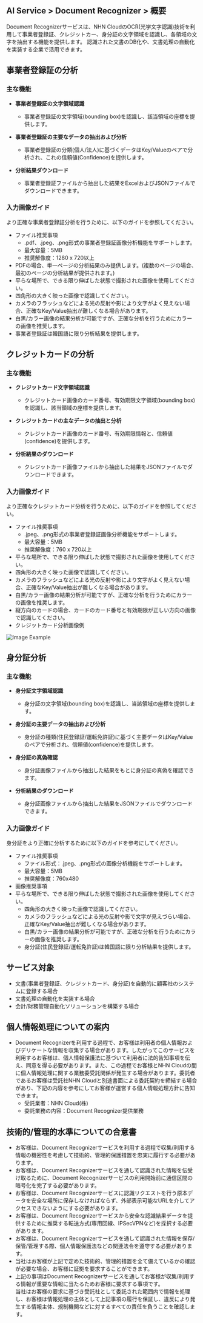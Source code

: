 ## AI Service > Document Recognizer > 概要

Document Recognizerサービスは、NHN CloudのOCR(光学文字認識)技術を利用して事業者登録証、クレジットカー、身分証の文字領域を認識し、各領域の文字を抽出する機能を提供します。
認識された文書のDB化や、文書処理の自動化を実装する企業で活用できます。 

## 事業者登録証の分析

### 主な機能

* **事業者登録証の文字領域認識**
	* 事業者登録証の文字領域(bounding box)を認識し、該当領域の座標を提供します。
	
* **事業者登録証の主要なデータの抽出および分析**
    * 事業者登録証の分類(個人/法人)に基づくデータはKey/Valueのペアで分析され、これの信頼値(Confidence)を提供します。

* **分析結果ダウンロード**
	* 事業者登録証ファイルから抽出した結果をExcelおよびJSONファイルでダウンロードできます。

### 入力画像ガイド
    
より正確な事業者登録証分析を行うために、以下のガイドを参照してください。
    
* ファイル推奨事項
    * .pdf、.jpeg、.png形式の事業者登録証画像分析機能をサポートします。 
    * 最大容量：5MB
    * 推奨解像度：1280 x 720以上
* PDFの場合、単一ページの分析結果のみ提供します。(複数のページの場合、最初のページの分析結果が提供されます。)
* 平らな場所で、できる限り伸ばした状態で撮影された画像を使用してください。
* 四角形の大きく映った画像で認識してください。
* カメラのフラッシュなどによる光の反射や影により文字がよく見えない場合、正確なKey/Value抽出が難しくなる場合があります。
* 白黒/カラー画像の結果分析が可能ですが、正確な分析を行うためにカラーの画像を推奨します。
* 事業者登録証は韓国語に限り分析結果を提供します。

## クレジットカードの分析

### 主な機能

* **クレジットカード文字領域認識**
	* クレジットカード画像のカード番号、有効期限文字領域(bounding box)を認識し、該当領域の座標を提供します。
	
* **クレジットカードの主なデータの抽出と分析**
    * クレジットカード画像のカード番号、有効期限情報と、信頼値(confidence)を提供します。

* **分析結果のダウンロード**
	* クレジットカード画像ファイルから抽出した結果をJSONファイルでダウンロードできます。

### 入力画像ガイド

より正確なクレジットカード分析を行うために、以下のガイドを参照してください。

* ファイル推奨事項
    * .jpeg、.png形式の事業者登録証画像分析機能をサポートします。 
    * 最大容量：5MB
    * 推奨解像度：760 x 720以上
* 平らな場所で、できる限り伸ばした状態で撮影された画像を使用してください。
* 四角形の大きく映った画像で認識してください。
* カメラのフラッシュなどによる光の反射や影により文字がよく見えない場合、正確なKey/Value抽出が難しくなる場合があります。
* 白黒/カラー画像の結果分析が可能ですが、正確な分析を行うためにカラーの画像を推奨します。
* 縦方向のカードの場合、カードのカード番号と有効期限が正しい方向の画像で認識してください。
* クレジットカード分析画像例

![Image Example](http://static.toastoven.net/prod_document_ocr/DocumentRecognizer_ex_img_jp.png)

## 身分証分析

### 主な機能

* **身分証文字領域認識**
	* 身分証の文字領域(bounding box)を認識し、当該領域の座標を提供します。

* **身分証の主要データの抽出および分析**
    * 身分証の種類(住民登録証/運転免許証)に基づく主要データはKey/Valueのペアで分析され、信頼値(confidence)を提供します。

* **身分証の真偽確認**
    * 身分証画像ファイルから抽出した結果をもとに身分証の真偽を確認できます。

* **分析結果のダウンロード**
	* 身分証画像ファイルから抽出した結果をJSONファイルでダウンロードできます。

### 入力画像ガイド

身分証をより正確に分析するために以下のガイドを参考にしてください。

* ファイル推奨事項
    * ファイル形式：.jpeg、.png形式の画像分析機能をサポートします。
    * 最大容量：5MB
    * 推奨解像度：760x480
* 画像推奨事項
* 平らな場所で、できる限り伸ばした状態で撮影された画像を使用してください。
    * 四角形の大きく映った画像で認識してください。
    * カメラのフラッシュなどによる光の反射や影で文字が見えづらい場合、正確なKey/Value抽出が難しくなる場合があります。
    * 白黒/カラー画像の結果分析が可能ですが、正確な分析を行うためにカラーの画像を推奨します。
    * 身分証(住民登録証/運転免許証)は韓国語に限り分析結果を提供します。

## サービス対象
* 文書(事業者登録証、クレジットカード、身分証)を自動的に顧客社のシステムに登録する場合
* 文書処理の自動化を実装する場合
* 会計/財務管理自動化ソリューションを構築する場合

## 個人情報処理についての案内
* Document Recognizerを利用する過程で、お客様は利用者の個人情報およびデリケートな情報を収集する場合があります。したがってこのサービスを利用するお客様は、個人情報保護法に基づいて利用者に法的告知事項を伝え、同意を得る必要があります。また、この過程でお客様とNHN Cloudの間に個人情報処理に関する業務委受託関係が発生する場合があります。委託者であるお客様は受託社NHN Cloudと別途書面による委託契約を締結する場合があり、下記の内容を参考にしてお客様が運営する個人情報処理方針に告知できます。
    - 受託業者：NHN Cloud(株) 
    - 委託業務の内容：Document Recognizer提供業務
    
## 技術的/管理的水準についての合意書
* お客様は、Document Recognizerサービスを利用する過程で収集/利用する情報の機密性を考慮して技術的、管理的保護措置を忠実に履行する必要があります。
* お客様は、Document Recognizerサービスを通して認識された情報を伝受け取るために、Document Recognizerサービスの利用開始前に通信区間の暗号化を完了する必要があります。
* お客様は、Document Recognizerサービスに認識リクエストを行う原本データを安全な場所に保存しなければならず、外部表示可能なURLを介してアクセスできないようにする必要があります。
* お客様は、Document Recognizerサービスから安全な認識結果データを提供するために推奨する転送方式(専用回線、IPSecVPNなど)を採択する必要があります。
* お客様は、Document Recognizerサービスを通して認識された情報を保存/保管/管理する際、個人情報保護法などの関連法令を遵守する必要があります。
* 当社はお客様が上記で定めた技術的、管理的措置を全て備えているかの確認が必要な場合、お客様に証拠を要求することができます。
* 上記の事項はDocument Recognizerサービスを通してお客様が収集/利用する情報が重要な情報に当たるためお客様に要求する事項です。<br>当社はお客様の要求に基づき受託社として委託された範囲内で情報を処理し、お客様は情報処理の主体として上記事項の履行を保証し、違反により発生する情報主体、規制機関などに対するすべての責任を負うことを確認します。
